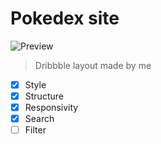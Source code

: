 # Pokedex site

![Preview](https://cdn.dribbble.com/users/5278014/screenshots/16191055/media/25567af52dfe78f14c17732ec94dadc6.png?compress=1&resize=800x600) <br>
> Dribbble layout made by me <br>

- [x] Style 
- [x] Structure
- [x] Responsivity
- [x] Search
- [ ] Filter
